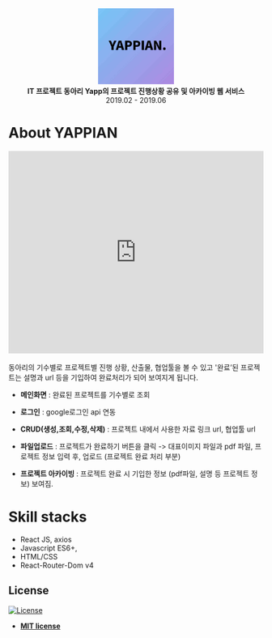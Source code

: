 <div align="center">
	<div><a href="[https://www.youtube.com/watch?v=ch9cgmcZ2hY](https://www.youtube.com/watch?v=ch9cgmcZ2hY)"><img src="./src/img/sample-photo.jpeg" title="mainphoto" alt="mainphoto" width="150px" height="150px"></a></div>
	<strong>IT 프로젝트 동아리 Yapp의 프로젝트 진행상황 공유 및 아카이빙 웹 서비스</strong>
	<div>2019.02 - 2019.06</div>
</div>

# About YAPPIAN

<iframe width="100%" height="400px" src="https://www.youtube.com/embed/ch9cgmcZ2hY" frameborder="0" allow="accelerometer; autoplay; encrypted-media; gyroscope; picture-in-picture" allowfullscreen></iframe>

동아리의 기수별로 프로젝트별 진행 상황, 산출물, 협업툴을 볼 수 있고 '완료’된 프로젝트는 설명과 url 등을 기입하여 완료처리가 되어 보여지게 됩니다.

- **메인화면** : 완료된 프로젝트를 기수별로 조회

- **로그인** : google로그인 api 연동

- **CRUD(생성,조회,수정,삭제)** : 프로젝트 내에서 사용한 자료 링크 url, 협업툴 url

- **파일업로드** : 프로젝트가 완료하기 버튼을 클릭 -> 대표이미지 파일과 pdf 파일, 프로젝트 정보 입력 후, 업로드 (프로젝트 완료 처리 부분)
- **프로젝트 아카이빙** : 프로젝트 완료 시 기입한 정보 (pdf파일, 설명 등 프로젝트 정보) 보여짐.

# Skill stacks 
- React JS, axios
- Javascript ES6+, 
- HTML/CSS
- React-Router-Dom v4

## License

[![License](http://img.shields.io/:license-mit-blue.svg?style=flat-square)](http://badges.mit-license.org)

- **[MIT license](http://opensource.org/licenses/mit-license.php)**